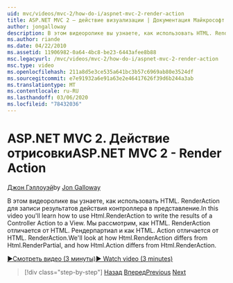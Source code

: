 ```yaml
---
uid: mvc/videos/mvc-2/how-do-i/aspnet-mvc-2-render-action
title: ASP.NET MVC 2 — действие визуализации | Документация Майкрософт
author: jongalloway
description: В этом видеоролике вы узнаете, как использовать HTML. RenderAction для записи результатов действия контроллера в представление. Мы рассмотрим, как HTML. RenderAction отличается fr...
ms.author: riande
ms.date: 04/22/2010
ms.assetid: 11906982-0a64-4bc8-be23-6443afee8b88
msc.legacyurl: /mvc/videos/mvc-2/how-do-i/aspnet-mvc-2-render-action
msc.type: video
ms.openlocfilehash: 211a8d5e3ce535a641bc3b57c6969ab80e3524df
ms.sourcegitcommit: e7e91932a6e91a63e2e46417626f39d6b244a3ab
ms.translationtype: MT
ms.contentlocale: ru-RU
ms.lasthandoff: 03/06/2020
ms.locfileid: "78432036"
---
```

# <a name="aspnet-mvc-2---render-action"></a><span data-ttu-id="34060-104">ASP.NET MVC 2. Действие отрисовки</span><span class="sxs-lookup"><span data-stu-id="34060-104">ASP.NET MVC 2 - Render Action</span></span>

<span data-ttu-id="34060-105">[Джон Гэллоуэй](https://github.com/jongalloway)</span><span class="sxs-lookup"><span data-stu-id="34060-105">by [Jon Galloway](https://github.com/jongalloway)</span></span>

<span data-ttu-id="34060-106">В этом видеоролике вы узнаете, как использовать HTML. RenderAction для записи результатов действия контроллера в представление.</span><span class="sxs-lookup"><span data-stu-id="34060-106">In this video you'll learn how to use Html.RenderAction to write the results of a Controller Action to a View.</span></span> <span data-ttu-id="34060-107">Мы рассмотрим, как HTML. RenderAction отличается от HTML. Рендерпартиал и как HTML. Action отличается от HTML. RenderAction.</span><span class="sxs-lookup"><span data-stu-id="34060-107">We'll look at how Html.RenderAction differs from Html.RenderPartial, and how Html.Action differs from Html.RenderAction.</span></span>

[<span data-ttu-id="34060-108">&#9654;Смотреть видео (3 минуты)</span><span class="sxs-lookup"><span data-stu-id="34060-108">&#9654; Watch video (3 minutes)</span></span>](https://channel9.msdn.com/Blogs/ASP-NET-Site-Videos/aspnet-mvc-2-render-action)

> [!div class="step-by-step"]
> <span data-ttu-id="34060-109">[Назад](aspnet-mvc-2-areas.md)
> [Вперед](5-minute-introduction-to-aspnet-mvc.md)</span><span class="sxs-lookup"><span data-stu-id="34060-109">[Previous](aspnet-mvc-2-areas.md)
[Next](5-minute-introduction-to-aspnet-mvc.md)</span></span>
